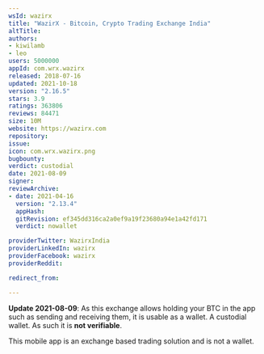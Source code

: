 ```yaml
---
wsId: wazirx
title: "WazirX - Bitcoin, Crypto Trading Exchange India"
altTitle: 
authors:
- kiwilamb
- leo
users: 5000000
appId: com.wrx.wazirx
released: 2018-07-16
updated: 2021-10-18
version: "2.16.5"
stars: 3.9
ratings: 363806
reviews: 84471
size: 10M
website: https://wazirx.com
repository: 
issue: 
icon: com.wrx.wazirx.png
bugbounty: 
verdict: custodial
date: 2021-08-09
signer: 
reviewArchive:
- date: 2021-04-16
  version: "2.13.4"
  appHash: 
  gitRevision: ef345dd316ca2a0ef9a19f23680a94e1a42fd171
  verdict: nowallet

providerTwitter: WazirxIndia
providerLinkedIn: wazirx
providerFacebook: wazirx
providerReddit: 

redirect_from:

---
```



**Update 2021-08-09**: As this exchange allows holding your BTC in the app such
as sending and receiving them, it is usable as a wallet. A custodial wallet. As
such it is **not verifiable**.

This mobile app is an exchange based trading solution and is not a wallet.
